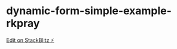 # dynamic-form-simple-example-rkpray

[Edit on StackBlitz ⚡️](https://stackblitz.com/edit/dynamic-form-simple-example-rkpray)